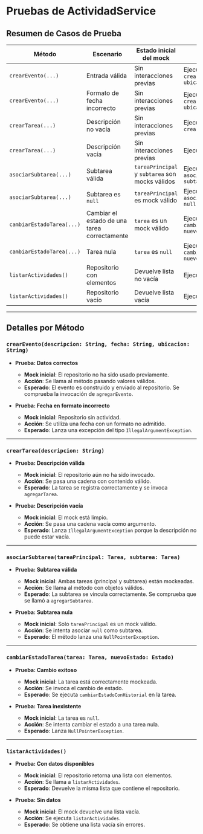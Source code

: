 # **Pruebas de ActividadService**

## Resumen de Casos de Prueba

| Método                    | Escenario                                    | Estado inicial del mock                         | Acción ejecutada                                      | Resultado esperado                      |
| ------------------------- | -------------------------------------------- | ----------------------------------------------- | ----------------------------------------------------- | --------------------------------------- |
| `crearEvento(...)`        | Entrada válida                               | Sin interacciones previas                       | Ejecutar `crearEvento(descripción, fecha, ubicación)` | Se guarda el evento en el repositorio   |
| `crearEvento(...)`        | Formato de fecha incorrecto                  | Sin interacciones previas                       | Ejecutar `crearEvento(descripción, fecha, ubicación)` | Se lanza una `IllegalArgumentException` |
| `crearTarea(...)`         | Descripción no vacía                         | Sin interacciones previas                       | Ejecutar `crearTarea(descripción)`                    | Se almacena la tarea en el repositorio  |
| `crearTarea(...)`         | Descripción vacía                            | Sin interacciones previas                       | Ejecutar `crearTarea("")`                             | Se lanza una `IllegalArgumentException` |
| `asociarSubtarea(...)`    | Subtarea válida                              | `tareaPrincipal` y `subtarea` son mocks válidos | Ejecutar `asociarSubtarea(tareaPrincipal, subtarea)`  | La subtarea se asocia correctamente     |
| `asociarSubtarea(...)`    | Subtarea es `null`                           | `tareaPrincipal` es mock válido                 | Ejecutar `asociarSubtarea(tareaPrincipal, null)`      | Se lanza `NullPointerException`         |
| `cambiarEstadoTarea(...)` | Cambiar el estado de una tarea correctamente | `tarea` es un mock válido                       | Ejecutar `cambiarEstadoTarea(tarea, nuevoEstado)`     | El estado se actualiza con historial    |
| `cambiarEstadoTarea(...)` | Tarea nula                                   | `tarea` es `null`                               | Ejecutar `cambiarEstadoTarea(null, nuevoEstado)`      | Se lanza `NullPointerException`         |
| `listarActividades()`     | Repositorio con elementos                    | Devuelve lista no vacía                         | Ejecutar `listarActividades()`                        | Se obtiene la lista de actividades      |
| `listarActividades()`     | Repositorio vacío                            | Devuelve lista vacía                            | Ejecutar `listarActividades()`                        | Se obtiene una lista vacía              |

---

## Detalles por Método

### `crearEvento(descripcion: String, fecha: String, ubicacion: String)`

* **Prueba: Datos correctos**

  * **Mock inicial**: El repositorio no ha sido usado previamente.
  * **Acción**: Se llama al método pasando valores válidos.
  * **Esperado**: El evento es construido y enviado al repositorio. Se comprueba la invocación de `agregarEvento`.

* **Prueba: Fecha en formato incorrecto**

  * **Mock inicial**: Repositorio sin actividad.
  * **Acción**: Se utiliza una fecha con un formato no admitido.
  * **Esperado**: Lanza una excepción del tipo `IllegalArgumentException`.

---

### `crearTarea(descripcion: String)`

* **Prueba: Descripción válida**

  * **Mock inicial**: El repositorio aún no ha sido invocado.
  * **Acción**: Se pasa una cadena con contenido válido.
  * **Esperado**: La tarea se registra correctamente y se invoca `agregarTarea`.

* **Prueba: Descripción vacía**

  * **Mock inicial**: El mock está limpio.
  * **Acción**: Se pasa una cadena vacía como argumento.
  * **Esperado**: Lanza `IllegalArgumentException` porque la descripción no puede estar vacía.

---

### `asociarSubtarea(tareaPrincipal: Tarea, subtarea: Tarea)`

* **Prueba: Subtarea válida**

  * **Mock inicial**: Ambas tareas (principal y subtarea) están mockeadas.
  * **Acción**: Se llama al método con objetos válidos.
  * **Esperado**: La subtarea se vincula correctamente. Se comprueba que se llamó a `agregarSubtarea`.

* **Prueba: Subtarea nula**

  * **Mock inicial**: Solo `tareaPrincipal` es un mock válido.
  * **Acción**: Se intenta asociar `null` como subtarea.
  * **Esperado**: El método lanza una `NullPointerException`.

---

### `cambiarEstadoTarea(tarea: Tarea, nuevoEstado: Estado)`

* **Prueba: Cambio exitoso**

  * **Mock inicial**: La tarea está correctamente mockeada.
  * **Acción**: Se invoca el cambio de estado.
  * **Esperado**: Se ejecuta `cambiarEstadoConHistorial` en la tarea.

* **Prueba: Tarea inexistente**

  * **Mock inicial**: La tarea es `null`.
  * **Acción**: Se intenta cambiar el estado a una tarea nula.
  * **Esperado**: Lanza `NullPointerException`.

---

### `listarActividades()`

* **Prueba: Con datos disponibles**

  * **Mock inicial**: El repositorio retorna una lista con elementos.
  * **Acción**: Se llama a `listarActividades`.
  * **Esperado**: Devuelve la misma lista que contiene el repositorio.

* **Prueba: Sin datos**

  * **Mock inicial**: El mock devuelve una lista vacía.
  * **Acción**: Se ejecuta `listarActividades`.
  * **Esperado**: Se obtiene una lista vacía sin errores.

